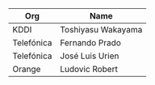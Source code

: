 | Org                    | Name                                                |
| -----------------------| ----------------------------------------------------|
| KDDI | Toshiyasu Wakayama |
| Telefónica | Fernando Prado |
| Telefónica | José Luis Urien |
| Orange | Ludovic Robert |
